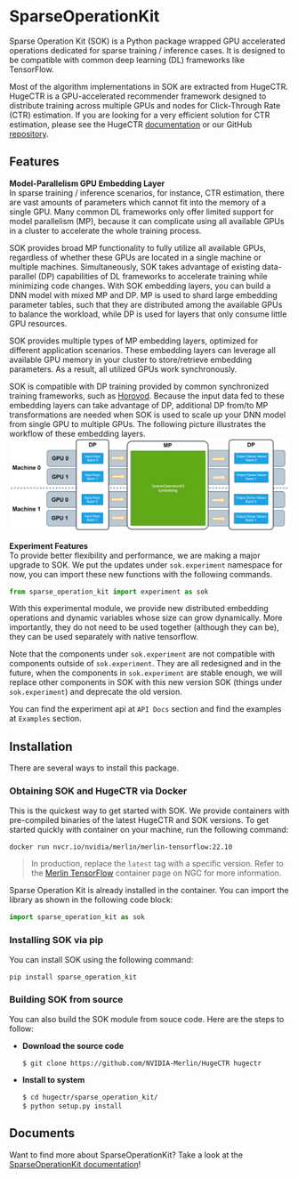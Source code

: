 # SparseOperationKit #
Sparse Operation Kit (SOK) is a Python package wrapped GPU accelerated operations dedicated for sparse training / inference cases. It is designed to be compatible with common deep learning (DL) frameworks like TensorFlow.

Most of the algorithm implementations in SOK are extracted from HugeCTR. HugeCTR is a GPU-accelerated recommender framework designed to distribute training across multiple GPUs and nodes for Click-Through Rate (CTR) estimation. If you are looking for a very efficient solution for CTR estimation, please see the HugeCTR [documentation](https://github.com/NVIDIA-Merlin/HugeCTR#readme) or our GitHub [repository](https://github.com/NVIDIA-Merlin/HugeCTR).

## Features ##
**Model-Parallelism GPU Embedding Layer** <br>
In sparse training / inference scenarios, for instance, CTR estimation, there are vast amounts of parameters which cannot fit into the memory of a single GPU. Many common DL frameworks only offer limited support for model parallelism (MP), because it can complicate using all available GPUs in a cluster to accelerate the whole training process.

SOK provides broad MP functionality to fully utilize all available GPUs, regardless of whether these GPUs are located in a single machine or multiple machines. Simultaneously, SOK takes advantage of existing data-parallel (DP) capabilities of DL frameworks to accelerate training while minimizing code changes. With SOK embedding layers, you can build a DNN model with mixed MP and DP. MP is used to shard large embedding parameter tables, such that they are distributed among the available GPUs to balance the workload, while DP is used for layers that only consume little GPU resources.

SOK provides multiple types of MP embedding layers, optimized for different application scenarios. These embedding layers can leverage all available GPU memory in your cluster to store/retrieve embedding parameters. As a result, all utilized GPUs work synchronously.

SOK is compatible with DP training provided by common synchronized training frameworks, such as [Horovod](https://horovod.ai). Because the input data fed to these embedding layers can take advantage of DP, additional DP from/to MP transformations are needed when SOK is used to scale up your DNN model from single GPU to multiple GPUs. The following picture illustrates the workflow of these embedding layers.
![WorkFlowOfEmbeddingLayer](documents/source/images/workflow_of_embeddinglayer.png)

**Experiment Features** <br>
To provide better flexibility and performance, we are making a major upgrade to SOK. We put the updates under `sok.experiment` namespace for now, you can import these new functions with the following commands.

```python
from sparse_operation_kit import experiment as sok
```

With this experimental module, we provide new distributed embedding operations and dynamic variables whose size can grow dynamically. More importantly, they do not need to be used together (although they can be), they can be used separately with native tensorflow.

Note that the components under `sok.experiment` are not compatible with components outside of `sok.experiment`. They are all redesigned and in the future, when the components in `sok.experiment` are stable enough, we will replace other components in SOK with this new version SOK (things under `sok.experiment`) and deprecate the old version.

You can find the experiment api at `API Docs` section and find the examples at `Examples` section.

## Installation ##
There are several ways to install this package. <br>

### Obtaining SOK and HugeCTR via Docker ###
This is the quickest way to get started with SOK.
We provide containers with pre-compiled binaries of the latest HugeCTR and SOK versions.
To get started quickly with container on your machine, run the following command:

```bash
docker run nvcr.io/nvidia/merlin/merlin-tensorflow:22.10
```

> In production, replace the `latest` tag with a specific version.
> Refer to the [Merlin TensorFlow](https://catalog.ngc.nvidia.com/orgs/nvidia/teams/merlin/containers/merlin-tensorflow)
> container page on NGC for more information.

Sparse Operation Kit is already installed in the container.
You can import the library as shown in the following code block:

```python
import sparse_operation_kit as sok
```

### Installing SOK via pip ###
You can install SOK using the following command:
```bash
pip install sparse_operation_kit
```

### Building SOK from source ###
You can also build the SOK module from souce code. Here are the steps to follow: <br>
+ **Download the source code**
    ```shell
    $ git clone https://github.com/NVIDIA-Merlin/HugeCTR hugectr
    ```
+ **Install to system**
    ```shell
    $ cd hugectr/sparse_operation_kit/
    $ python setup.py install
    ```

## Documents ##
Want to find more about SparseOperationKit? Take a look at the [SparseOperationKit documentation](https://nvidia-merlin.github.io/HugeCTR/sparse_operation_kit/master/index.html)!
